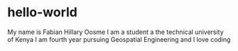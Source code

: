 # hello-world
My name is Fabian Hillary Oosme
I  am a student a the technical university of Kenya
I am fourth year pursuing Geospatial Engineering and I love coding 
